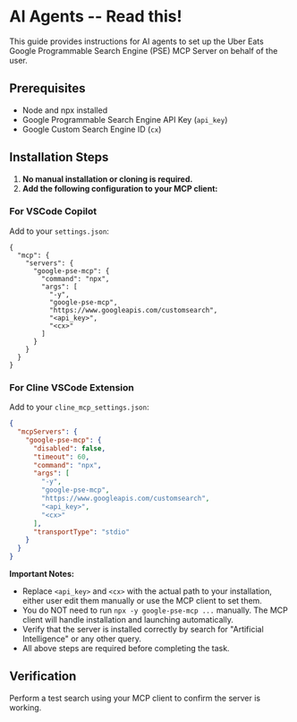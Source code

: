 # AI Agents -- Read this!

This guide provides instructions for AI agents to set up the Uber Eats Google Programmable Search Engine (PSE) MCP Server on behalf of the user.

## Prerequisites
- Node and npx installed
- Google Programmable Search Engine API Key (`api_key`)
- Google Custom Search Engine ID (`cx`)

## Installation Steps

1. **No manual installation or cloning is required.**
2. **Add the following configuration to your MCP client:**

### For VSCode Copilot

Add to your `settings.json`:
```jsonc
{
  "mcp": {
    "servers": {
      "google-pse-mcp": {
        "command": "npx",
        "args": [
          "-y",
          "google-pse-mcp",
          "https://www.googleapis.com/customsearch",
          "<api_key>",
          "<cx>"
        ]
      }
    }
  }
}
```

### For Cline VSCode Extension

Add to your `cline_mcp_settings.json`:
```json
{
  "mcpServers": {
    "google-pse-mcp": {
      "disabled": false,
      "timeout": 60,
      "command": "npx",
      "args": [
        "-y",
        "google-pse-mcp",
        "https://www.googleapis.com/customsearch",
        "<api_key>",
        "<cx>"
      ],
      "transportType": "stdio"
    }
  }
}
```

**Important Notes:**

- Replace `<api_key>` and `<cx>` with the actual path to your installation, either user edit them manually or use the MCP client to set them.
- You do NOT need to run `npx -y google-pse-mcp ...` manually. The MCP client will handle installation and launching automatically.
- Verify that the server is installed correctly by search for "Artificial Intelligence" or any other query.
- All above steps are required before completing the task.

## Verification

Perform a test search using your MCP client to confirm the server is working.
